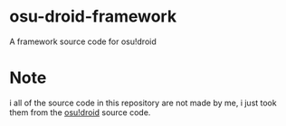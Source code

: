 # osu-droid-framework
A framework source code for osu!droid

# Note
i all of the source code in this repository are not made by me, i just took them from the [osu!droid](https://github.com/osudroid/osu-droid) source code.

